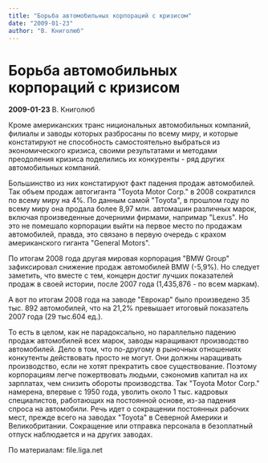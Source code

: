 ```yaml
---
title: "Борьба автомобильных корпораций с кризисом"
date: "2009-01-23"
author: "В. Книголюб"
---
```


# Борьба автомобильных корпораций с кризисом

**2009-01-23** В. Книголюб

Кроме американских транс нициональных автомобильных компаний, филиалы и заводы которых разбросаны по всему миру, и которые констатируют не способность самостоятельно выбраться из экономического кризиса, своими результатами и методами преодоления кризиса поделились их конкуренты - ряд других автомобильных компаний.

Большинство из них констатируют факт падения продаж автомобилей. Так объем продаж автогиганта "Toyota Motor Corp." в 2008 сократился по всему миру на 4%. По данным самой "Toyota", в прошлом году по всему миру она продала более 8,97 млн. автомашин различных марок, включая произведенные дочерними фирмами, напримар "Lexus". Но это не помешало корпорации выйти на первое место по продажам автомобилей, правда, это связано в первую очередь с крахом американского гиганта "General Motors".

По итогам 2008 года другая мировая корпорация "BMW Group" зафиксировал снижение продаж автомобилей BMW (-5,9%). Но следует заметить, что вместе с тем, концерн достиг лучших показателей продаж в своей истории, после 2007 года (1,435,876 - по всем маркам).

А вот по итогам 2008 года на заводе "Еврокар" было произведено 35 тыс. 892 автомобилей, что на 21,2% превышает итоговый показатель 2007 года (29 тыс.604 ед.).

То есть в целом, как не парадоксально, но параллельно падению продаж автомобилей всех марок, заводы наращивают производство автомобилей. Дело в том, что по-другому в рыночных отношениях конкутенты действовать просто не могут. Они должны наращивать производство, если не хотят прекратить свое существование. Поэтому корпорациям легче пожертвовать людьми, сэкономив капитал на их зарплатах, чем снизить обороты производства. Так  "Toyota Motor Corp." намерена, впервые с 1950 года, уволить около 1 тыс. кадровых специалистов, работающих на постоянной основе, из-за падения спроса на автомобили. Речь идет о сокращении постоянных рабочих мест, прежде всего на заводах "Toyota" в Северной Америки и Великобритании. Сокращение или отправка персонала в безоплатный отпуск наблюдается и на других заводах.

По материалам: file.liga.net